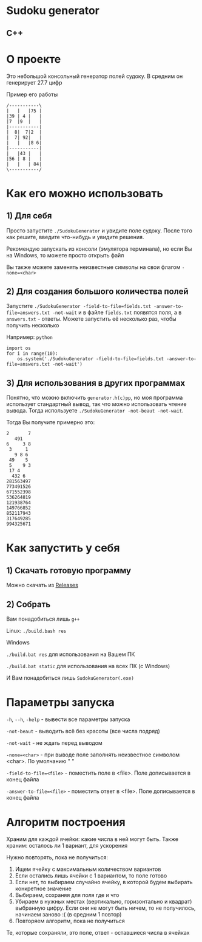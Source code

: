 # Sudoku generator

## C++

# О проекте

Это небольшой консольный генератор полей судоку. В средним он генерирует 27.7 цифр

Пример его работы

```
/-----------\
|   |   |75 |
|39 | 4 |   |
|7  |9  |   |
|-----------|
|  8|  7|2  |
|  7| 92|   |
|   |   |8 6|
|-----------|
|   |43 |   |
|56 | 8 |   |
|   |   | 84|
\-----------/
```

# Как его можно использовать

## 1) Для себя

Просто запустите `./SudokuGenerator` и увидите поле судоку. После того как решите, введите что-нибудь и увидите решения.

Рекомендую запускать из консоли (эмулятора терминала), но если Вы на Windows, то можете просто открыть файл

Вы также можете заменять неизвестные символы на свои флагом `-none=<char>`

## 2) Для создания большого количества полей

Запустите `./SudokuGenerator -field-to-file=fields.txt -answer-to-file=answers.txt -not-wait` и в файле `fields.txt` появятся поля, а в `answers.txt` - ответы. Можете запустить её несколько раз, чтобы получить несколько


Например: `python`
```
import os
for i in range(10):
    os.system('./SudokuGenerator -field-to-file=fields.txt -answer-to-file=answers.txt -not-wait')
```

## 3) Для использования в других программах

Понятно, что можно включить `generator.h(c)pp`, но моя программа использует стандартный вывод, так что можно использовать чтение вывода. Тогда используете `./SudokuGenerator -not-beaut -not-wait`.

Тогда Вы получите примерно это:

```
2       7
   491   
6     3 8
 3     1 
   9 8 6 
 49    5 
 5    9 3
 17 4    
  432 6  
281563497
773491526
671552398
536264819
121938764
149766852
852117943
317649285
994325671
```

# Как запустить у себя

## 1) Скачать готовую программу

Можно скачать из [Releases](https://github.com/3NikNikNik3/SudokuGenerator/releases)

## 2) Собрать

Вам понадобиться лишь `g++`

Linux: `./build.bash res`

Windows

`./build.bat res` для использования на Вашем ПК

`./build.bat static` для использования на всех ПК (с Windows)

И Вам понадобиться лишь `SudokuGenerator(.exe)`

# Параметры запуска

`-h`, `--h`, `-help` - вывести все параметры запуска

`-not-beaut` - выводить всё без красоты (все числа подряд)

`-not-wait` - не ждать перед выводом 

`-none=<char>` - при выводе поле заполнять неизвестное символом \<char>. По умолчанию " "

`-field-to-file=<file>` - поместить поле в \<file>. Поле дописывается в конец файла

`-answer-to-file=<file>` - поместить ответ в \<file>. Поле дописывается в конец файла

# Алгоритм построения

Храним для каждой ячейки: какие числа в ней могут быть. Также храним: осталось ли 1 вариант, для ускорения

Нужно повторять, пока не получиться:

1) Ищем ячейку с максимальным количеством вариантов
2) Если остались лишь ячейки с 1 вариантом, то поле готово
3) Если нет, то выбираем случайно ячейку, в которой будем выбирать конкретное значение
4) Выбираем, сохраняя для поля где и что
5) Убираем в нужных местах (вертикально, горизонтально и квадрат) выбранную цифру. Если они не могут быть ничем, то не получилось, начинаем заново :(  (в средним 1 повтор)
6) Повторяем алгоритм, пока не получиться

Те, которые сохраняли, это поле, ответ - оставшиеся числа в ячейках

